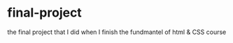 # final-project
the final project that I did when I finish the fundmantel of html &amp; CSS course 
